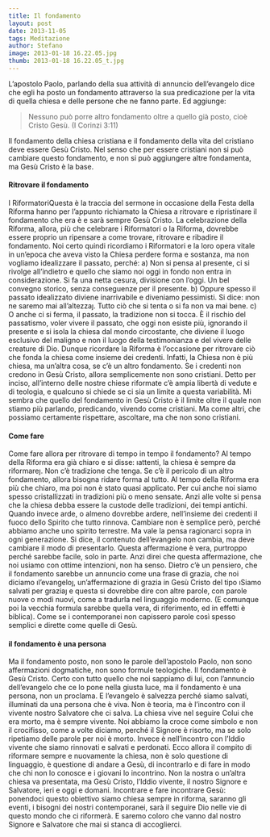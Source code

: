 ```yaml
---
title: Il fondamento
layout: post
date: 2013-11-05
tags: Meditazione
author: Stefano
image: 2013-01-18 16.22.05.jpg
thumb: 2013-01-18 16.22.05_t.jpg
---
```


L’apostolo Paolo, parlando della sua attività di annuncio dell’evangelo dice che egli ha posto un fondamento attraverso la sua predicazione per la vita di quella chiesa e delle persone che ne fanno parte. Ed aggiunge: 
<blockquote>Nessuno può porre altro fondamento oltre a quello già posto, cioè Cristo Gesù. (I Corinzi 3:11)</blockquote>

Il fondamento della chiesa cristiana e il fondamento della vita del cristiano deve essere Gesù Cristo. Nel senso che per essere cristiani non si può cambiare questo fondamento, e non si può aggiungere altre fondamenta, ma Gesù Cristo è la base. 


<h4>Ritrovare il fondamento</h4>   I Riformatori<fn>Questa è la traccia del sermone in occasione della Festa della Riforma</fn> hanno per l’appunto richiamato la Chiesa a ritrovare e ripristinare il fondamento che era è e sarà sempre Gesù Cristo. La celebrazione della Riforma, allora, più che celebrare i Riformatori o la Riforma, dovrebbe essere proprio un ripensare a come trovare, ritrovare e ribadire il fondamento. 
Noi certo quindi ricordiamo i Riformatori e la loro opera vitale in un’epoca che aveva visto la Chiesa perdere forma e sostanza, ma non vogliamo idealizzare il passato, perché: 
a) Non si pensa al presente, ci si rivolge all’indietro e quello che siamo noi oggi in fondo non entra in considerazione. Si fa una netta cesura, divisione con l’oggi. Un bel convegno storico, senza conseguenze per il presente. 
b) Oppure spesso il passato idealizzato diviene inarrivabile e diveniamo pessimisti. Si dice: ınon ne saremo mai all’altezzaȷ. Tutto ciò che si tenta o si fa non va mai bene. 
c) O anche ci si ferma, il passato, la tradizione non si tocca. È il rischio del passatismo, voler vivere il passato, che oggi non esiste più, ignorando il presente e si isola la chiesa dal mondo circostante, che diviene il luogo esclusivo del maligno e non il luogo della testimonianza e del vivere delle creature di Dio. 
Dunque ricordare la Riforma è l’occasione per ritrovare ciò che fonda la chiesa come insieme dei credenti. Infatti, la Chiesa non è più chiesa, ma un’altra cosa, se c’è un altro fondamento. Se i credenti non credono in Gesù Cristo, allora semplicemente non sono cristiani. 
Detto per inciso, all’interno delle nostre chiese riformate c’è ampia libertà di vedute e di teologia, e qualcuno si chiede se ci sia un limite a questa variabilità. Mi sembra che quello del fondamento in Gesù Cristo è il limite oltre il quale non stiamo più parlando, predicando, vivendo come cristiani. Ma come altri, che possiamo certamente rispettare, ascoltare, ma che non sono cristiani. 

<h4>Come fare</h4>   Come fare allora per ritrovare di tempo in tempo il fondamento? Al tempo della Riforma era già chiaro e si disse: ıattenti, la chiesa è sempre da riformareȷ. Non c’è tradizione che tenga. Se c’è il pericolo di un altro fondamento, allora bisogna ridare forma al tutto. Al tempo della Riforma era più che chiaro, ma poi non è stato quasi applicato. Per cui anche noi siamo spesso cristallizzati in tradizioni più o meno sensate. Anzi alle volte si pensa che la chiesa debba essere la custode delle tradizioni, dei tempi antichi. Quando invece arde, o almeno dovrebbe ardere, nell’insieme dei credenti il fuoco dello Spirito che tutto rinnova. 
Cambiare non è semplice però, perché abbiamo anche uno spirito terrestre. Ma vale la pensa ragionarci sopra in ogni generazione. 
Si dice, il contenuto dell’evangelo non cambia, ma deve cambiare il modo di presentarlo. 
Questa affermazione è vera, purtroppo perché sarebbe facile, solo in parte. Anzi direi che questa affermazione, che noi usiamo con ottime intenzioni, non ha senso. 
Dietro c’è un pensiero, che il fondamento sarebbe un annuncio come una frase di grazia, che noi diciamo ıl’evangeloȷ, un’affermazione di grazia in Gesù Cristo del tipo ıSiamo salvati per graziaȷ e questa si dovrebbe dire con altre parole, con parole nuove o modi nuovi, come a tradurla nel linguaggio moderno. (E comunque poi la vecchia formula sarebbe quella vera, di riferimento, ed in effetti è biblica). Come se i contemporanei non capissero parole così spesso semplici e dirette come quelle di Gesù. 

<h4>il fondamento è una persona</h4>   Ma il fondamento posto, non sono le parole dell’apostolo Paolo, non sono affermazioni dogmatiche, non sono formule teologiche. Il fondamento è Gesù Cristo. Certo con tutto quello che noi sappiamo di lui, con l’annuncio dell’evangelo che ce lo pone nella giusta luce, ma il fondamento è una persona, non un proclama. E l’evangelo è salvezza perché siamo salvati, illuminati da una persona che è viva. Non è teoria, ma è l’incontro con il vivente nostro Salvatore che ci salva. 
La chiesa vive nel seguire Colui che era morto, ma è sempre vivente. Noi abbiamo la croce come simbolo e non il crocifisso, come a volte diciamo, perché il Signore è risorto, ma se solo ripetiamo delle parole per noi è morto. Invece è nell’incontro con l’Iddio vivente che siamo rinnovati e salvati e perdonati. 
Ecco allora il compito di riformare sempre e nuovamente la chiesa, non è solo questione di linguaggio, è questione di andare a Gesù, di incontrarlo e di fare in modo che chi non lo conosce e i giovani lo incontrino. 
Non la nostra o un’altra chiesa va presentata, ma Gesù Cristo, l’Iddio vivente, il nostro Signore e Salvatore, ieri e oggi e domani. 
Incontrare e fare incontrare Gesù: ponendoci questo obiettivo siamo chiesa sempre in riforma, saranno gli eventi, i bisogni dei nostri contemporanei, sarà il seguire Dio nelle vie di questo mondo che ci riformerà. 
E saremo coloro che vanno dal nostro Signore e Salvatore che mai si stanca di accoglierci. 